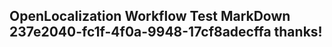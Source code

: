 <properties
ms.topic="hero-topic"
ms.test1="hero-topic"
ms.test2="test"/>

## OpenLocalization Workflow Test MarkDown 237e2040-fc1f-4f0a-9948-17cf8adecffa thanks!
